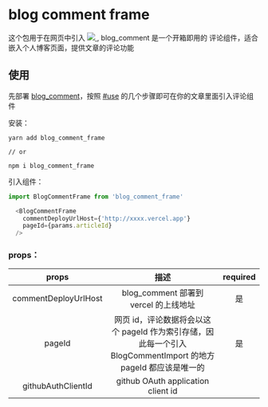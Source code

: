 # blog comment frame

这个包用于在网页中引入 <a href='https://github.com/qumuchegi/blog-comment'>
<img src='https://img.shields.io/badge/blog__comment-0.1.0-red'/>
</a>, blog_comment 是一个开箱即用的 评论组件，适合嵌入个人博客页面，提供文章的评论功能



## 使用

先部署 [blog_comment](https://github.com/qumuchegi/blog-comment)，按照 [#use](https://github.com/qumuchegi/blog-comment#use) 的几个步骤即可在你的文章里面引入评论组件

安装：
```shell
yarn add blog_comment_frame

// or

npm i blog_comment_frame

```

引入组件：

```js
import BlogCommentFrame from 'blog_comment_frame'

  <BlogCommentFrame
    commentDeployUrlHost={'http://xxxx.vercel.app'}
    pageId={params.articleId}
  />
```

### props：

| props | 描述 | required |
| :--: | :-: | :-: |
| commentDeployUrlHost | blog_comment 部署到 vercel 的上线地址| 是 |
| pageId | 网页 id，评论数据将会以这个 pageId 作为索引存储，因此每一个引入 BlogCommentImport 的地方 pageId 都应该是唯一的| 是 |
| githubAuthClientId | github OAuth application client id |

